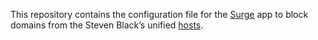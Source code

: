 This repository contains the configuration file for the [Surge](https://nssurge.com) app to block domains from the Steven Black’s unified [hosts](https://raw.githubusercontent.com/StevenBlack/hosts/master/hosts).
